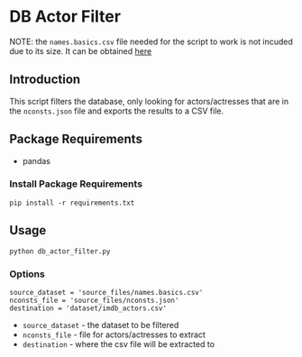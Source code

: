 # DB Actor Filter

NOTE: the `names.basics.csv` file needed for the script to work is not incuded
due to its size. It can be obtained [here](https://datasets.imdbws.com/)

## Introduction

This script filters the database, only looking for actors/actresses that are in
the `nconsts.json` file and exports the results to a CSV file.

## Package Requirements

- pandas

### Install Package Requirements

```
pip install -r requirements.txt
```

## Usage

```
python db_actor_filter.py
```

### Options

```
source_dataset = 'source_files/names.basics.csv'
nconsts_file = 'source_files/nconsts.json'
destination = 'dataset/imdb_actors.csv'
```

- `source_dataset` - the dataset to be filtered
- `nconsts_file` - file for actors/actresses to extract
- `destination` - where the csv file will be extracted to
